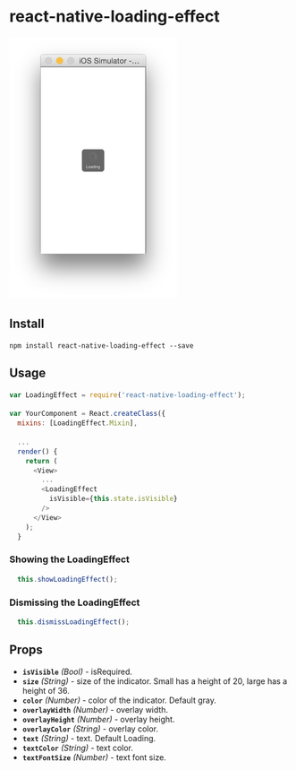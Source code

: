 # react-native-loading-effect
![Demo](https://github.com/Iliker/react-native-loading-effect/blob/master/demo.png)

## Install
```shell
npm install react-native-loading-effect --save
```

## Usage
```js
var LoadingEffect = require('react-native-loading-effect');

var YourComponent = React.createClass({
  mixins: [LoadingEffect.Mixin],

  ...
  render() {
    return (
      <View>
        ... 
        <LoadingEffect
          isVisible={this.state.isVisible}
        />  
      </View>
    );  
  }
```

### Showing the LoadingEffect 
```js
  this.showLoadingEffect();
```

### Dismissing the LoadingEffect
```js
  this.dismissLoadingEffect();
```

## Props

- **`isVisible`** _(Bool)_ - isRequired.
- **`size`** _(String)_ - size of the indicator. Small has a height of 20, large has a height of 36.
- **`color`** _(Number)_ - color of the indicator. Default gray.
- **`overlayWidth`** _(Number)_ - overlay width.
- **`overlayHeight`** _(Number)_ - overlay height.
- **`overlayColor`** _(String)_ - overlay color.
- **`text`** _(String)_ - text. Default Loading.
- **`textColor`** _(String)_ - text color.
- **`textFontSize`** _(Number)_ - text font size.
